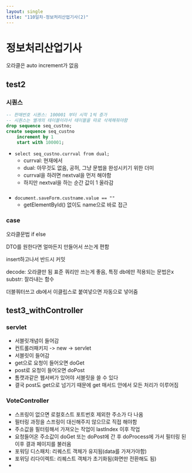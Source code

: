 ```yaml
---
layout: single
title: "110일차-정보처리산업기사(2)"
---
```


# 정보처리산업기사
오라클은 auto increment가 없음
## test2
### 시퀀스
```sql
-- 판매번호 시퀀스: 100001 부터 시작 1씩 증가 
-- 시퀀스는 별개의 테이블이라서 테이블을 따로 삭제해줘야함
drop sequence seq_custno;
create sequence seq_custno
    increment by 1
    start with 100001;
```
- `select seq_custno.currval from dual;`
  - currval: 현재에서
  - dual: 아무것도 없음, 공허, 그냥 문법을 완성시키기 위한 더미
  - currval을 하려면 nextval을 먼저 해야함
  - 하지만 nextval을 하는 순간 값이 1 올라감

### 
- `document.saveForm.custname.value == ""`
  - getElementById() 없이도 name으로 바로 접근

### case
오라클문법 if else

DTO를 원한다면 얼마든지 만들어서 쓰는게 편함

insert하고나서 반드시 커밋

decode: 오라클만 됨
표준 쿼리만 쓰는게 좋음, 특정 db에만 적용되는 문법은x
substr: 잘라내는 함수

더블쿼터쓰고 db에서 이클립스로 붙여넣으면 자동으로 넣어줌

## test3_withController
### servlet
- 서블릿개념이 들어감
- 컨트롤러패키지 -> new -> servlet
- 서블릿이 들어감
- get으로 요청이 들어오면 doGet
- post로 요청이 들어오면 doPost
- 톰캣과같은 웹서버가 있어야 서블릿을 쓸 수 있다
- 결국 post도 get으로 넘기기 때문에 get 매서드 안에서 모든 처리가 이루어짐

### VoteController
- 스프링이 없으면 로컬호스트 포트번호 제외한 주소가 다 나옴
- 필터링 과정을 스프링이 대신해주지 않으므로 직접 해야함
- 주소값을 필터링해서 가져오는 작업이 lastIndex 이후 작업
- 요청들어온 주소값이 doGet 또는 doPost에 간 후 doProcess에 가서 필터링 된 이후 결과 페이지를 불러옴
- 포워딩 디스패치: 리퀘스트 객체가 유지됨(data를 가져가야함)
- 포위딩 리다이렉트: 리퀘스트 객체가 초기화됨(화면만 전환해도 됨)
- 